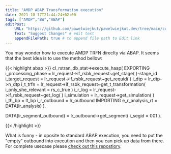 ```yaml
---
title: "AMDP ABAP Transformation execution"
date: 2021-10-17T21:44:24+02:00
tags: ["AMDP","BW","ABAP"]
editPost:
    URL: "https://github.com/pawelwiejkut/pawelwiejkut.dev/tree/main/content"
    Text: "Suggest Changes" # edit text
    appendFilePath: true # to append file path to Edit link
---
```


You may wonder how to execute AMDP TRFN direclty via ABAP. It seems that the best idea is to use the method bellow:

{{< highlight abap >}}
cl_rstran_db_stat=>execute_haap(
    EXPORTING
        i_processing_phase      = lr_request->if_rsbk_request~get_stage( )-stage_id
        i_target_request        = lr_request->if_rsbk_request~get_requid( )
        i_dtp                   = lr_dtp->n_dtp
        i_t_trfn                = lr_request->if_rsbk_request~get_t_transformation( i_only_she_relevant = rs_c_true )
        i_r_log                 = lr_request->if_rsbk_request~get_log( )
        i_simulation            = lr_request->get_simulation( )
        i_th_bp                 = lt_bp
        i_r_outbound            = lr_outbound
    IMPORTING
        e_r_analysis_rt         = DATA(lr_analysis) ).

DATA(lr_segment_outbound) = lr_outbound->get_segment( i_segid = 001 ).

{{< /highlight >}}

What is funny - in oposite to standard ABAP execution, you need to put the "empty" outbound into execution and then you can pick up data from there. For complete usecase please [check out this repostiory](https://github.com/pawelwiejkut/bw_trfn_tester/blob/old/src/zcl_bw_trfn_tester_amdp.clas.abap).

